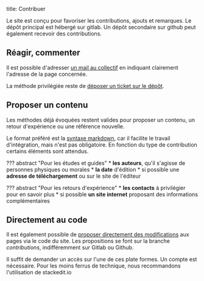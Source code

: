 title: Contribuer

Le site est conçu pour favoriser les contributions, ajouts et remarques. Le dépôt principal est hébergé sur gitlab. Un dépôt secondaire sur github peut également recevoir des contributions.

## Réagir, commenter
Il est possible d'adresser [un mail au collectif][mail] en indiquant clairement l'adresse de la page concernée.

La méthode privilégiée reste de [déposer un ticket sur le dépôt][issues].

## Proposer un contenu
Les méthodes déjà évoquées restent valides pour proposer un contenu, un retour d'expérience ou une référence nouvelle.

Le format préféré est la [syntaxe markdown][markdown], car il facilite le travail d'intégration, mais n'est pas obligatoire. En fonction du type de contribution certains éléments sont attendus.

??? abstract "Pour les études et guides"
    * **les auteurs**, qu'il s'agisse de personnes physiques ou morales
    * **la date** d'édition
    * si possible une **adresse de téléchargement** ou sur le site de l'éditeur

??? abstract "Pour les retours d'expérience"
    * **les contacts** à privilégier pour en savoir plus
    * si possible **un site internet** proposant des informations complémentaires


## Directement au code
Il est également possible de [proposer directement des modifications](./contribuer_au_depot.md) aux pages via le code du site. Les propositions se font sur la branche _contributions_, indifféremment sur Gitlab ou Github.

Il suffit de demander un accès sur l'une de ces plate formes. Un compte est nécessaire. Pour les moins ferrus de technique, nous recommandons l'utilisation de stackedit.io

[mail]: mailto:incoming+foncier-eco-foncier-eco-gitlab-io-14636881-issue-@incoming.gitlab.com?subject=Foncier-Eco
[issues]: https://gitlab.com/foncier-eco/foncier-eco.gitlab.io/issues
[markdown]: ./aide/syntaxe_markdown
























<!--stackedit_data:
eyJoaXN0b3J5IjpbOTU0NTgyMjE0LDEzMDk0MDE4ODldfQ==
-->
